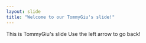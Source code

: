 ```yaml
---
layout: slide
title: "Welcome to our TommyGiu's slide!"
---
```

This is TommyGiu's slide
Use the left arrow to go back!

